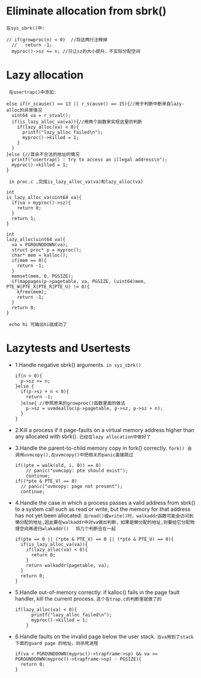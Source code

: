 # Eliminate allocation from sbrk()
```在sys_sbrk()中: ```
```
// if(growproc(n) < 0)  //将这两行注释掉
  //   return -1;
  myproc()->sz += n; //只让sz的大小提升，不实际分配空间
```
# Lazy allocation
``` 在usertrap()中添加:```
  ```
  else if(r_scause() == 13 || r_scause() == 15){//用于判断中断来自lazy-alloc的异常情况
    uint64 va = r_stval();
    if(is_lazy_alloc_va(va)){//用两个函数来实现这里的判断
      if(lazy_alloc(va) < 0){
        printf("lazy_alloc failed\n");
        myproc()->killed = 1;
      }
    }
  }else {//其余不合法的地址的情况
    printf("usertrap() : try to access an illegal address\n");
    myproc()->killed = 1;
  } 
  ```
  ``` in proc.c ,完成is_lazy_alloc_va(va)和lazy_alloc(va)```
  ```
  int
  is_lazy_alloc_va(uint64 va){
    if(va > myproc()->sz){
      return 0;
    }
    return 1;
  }

  int 
  lazy_alloc(uint64 va){
    va = PGROUNDDOWN(va);
    struct proc* p = myproc();
    char* mem = kalloc();
    if(mem == 0){
      return -1;
    }
    memset(mem, 0, PGSIZE);
    if(mappages(p->pagetable, va, PGSIZE, (uint64)mem, PTE_W|PTE_X|PTE_R|PTE_U) != 0){
      kfree(mem);
      return -1;
    }  
    return 0;
  }
  ```
  ``` echo hi 可输出hi就成功了```

# Lazytests and Usertests
+ 1.Handle negative sbrk() arguments.
  ```in sys_sbrk() ```
  ```
  if(n > 0){
    p->sz += n;
  }else {
    if(p->sz + n < 0){
      return -1;
    }else{ //参照原来的growproc()函数里面的做法
      p->sz = uvmdealloc(p->pagetable, p->sz, p->sz + n);
    }
  }
  ```
+ 2.Kill a process if it page-faults on a virtual memory address higher than any allocated with sbrk().
  ```已经在lazy allocation中做好了```
+ 3.Handle the parent-to-child memory copy in fork() correctly.
  ```fork() 会调用uvmcopy(),在uvmcopy()中把相关的panic直接跳过 ```
  ```
  if((pte = walk(old, i, 0)) == 0)
      // panic("uvmcopy: pte should exist");
      continue;
  if((*pte & PTE_V) == 0)
    // panic("uvmcopy: page not present");
    continue;
  ```

+ 4.Handle the case in which a process passes a valid address from sbrk() to a system call such as read or write, but the memory for that address has not yet been allocated.
  ```当read()或write()时，walkaddr函数可能会访问到懒分配的地址,因此要在walkaddr中对va做出判断，如果是懒分配的地址,则要给它分配物理空间再递归wlakaddr() ```
  ``` 将几个判断合在一起```
  ```
  if(pte == 0 || (*pte & PTE_V) == 0 || (*pte & PTE_U) == 0){
    if(is_lazy_alloc_va(va)){
      if(lazy_alloc(va) < 0){
        return 0;
      }
      return walkaddr(pagetable, va);
    }
    return 0;
  }
  ```
+ 5.Handle out-of-memory correctly: if kalloc() fails in the page fault handler, kill the current process.
  ```这个在trap.c的判断里就做了的```
  ```
  if(lazy_alloc(va) < 0){
        printf("lazy_alloc failed\n");
        myproc()->killed = 1;
      }
  ```
  
+ 6.Handle faults on the invalid page below the user stack.
  ```当va用到了stack下面的guard page 的地址，则杀死进程```
  ```
  if(va < PGROUNDDOWN(myproc()->trapframe->sp) && va >= PGROUNDDOWN(myproc()->trapframe->sp) - PGSIZE){
    return 0;
  }
  ```